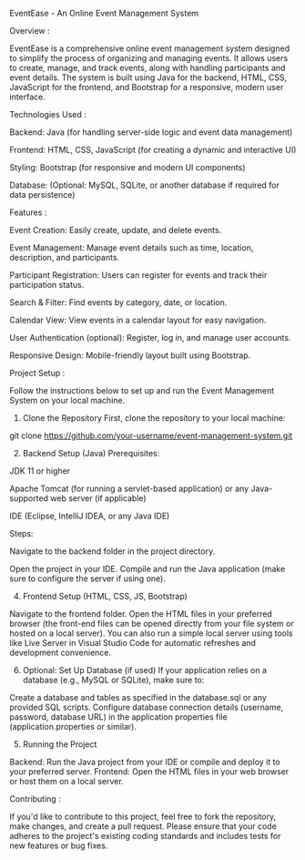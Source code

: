 
EventEase - An Online Event Management System

Overview :

EventEase is a comprehensive online event management system designed to simplify the process of organizing and managing events. It allows users to create, manage, and track events, along with handling participants and event details. The system is built using Java for the backend, HTML, CSS, JavaScript for the frontend, and Bootstrap for a responsive, modern user interface.

Technologies Used : 

Backend: Java (for handling server-side logic and event data management)

Frontend: HTML, CSS, JavaScript (for creating a dynamic and interactive UI)

Styling: Bootstrap (for responsive and modern UI components)

Database: (Optional: MySQL, SQLite, or another database if required for data persistence)

Features : 

Event Creation: Easily create, update, and delete events.

Event Management: Manage event details such as time, location, description, and participants.

Participant Registration: Users can register for events and track their participation status.

Search & Filter: Find events by category, date, or location.

Calendar View: View events in a calendar layout for easy navigation.

User Authentication (optional): Register, log in, and manage user accounts.

Responsive Design: Mobile-friendly layout built using Bootstrap.

Project Setup :

Follow the instructions below to set up and run the Event Management System on your local machine.

1. Clone the Repository
First, clone the repository to your local machine:

git clone https://github.com/your-username/event-management-system.git


2. Backend Setup (Java)
Prerequisites:

JDK 11 or higher

Apache Tomcat (for running a servlet-based application) or any Java-supported web server (if applicable)

IDE (Eclipse, IntelliJ IDEA, or any Java IDE)

Steps:

Navigate to the backend folder in the project directory.

Open the project in your IDE.
Compile and run the Java application (make sure to configure the server if using one).

4. Frontend Setup (HTML, CSS, JS, Bootstrap)

Navigate to the frontend folder.
Open the HTML files in your preferred browser (the front-end files can be opened directly from your file system or hosted on a local server).
You can also run a simple local server using tools like Live Server in Visual Studio Code for automatic refreshes and development convenience.


6. Optional: Set Up Database (if used)
If your application relies on a database (e.g., MySQL or SQLite), make sure to:


Create a database and tables as specified in the database.sql or any provided SQL scripts.
Configure database connection details (username, password, database URL) in the application properties file (application.properties or similar).

5. Running the Project

Backend: Run the Java project from your IDE or compile and deploy it to your preferred server.
Frontend: Open the HTML files in your web browser or host them on a local server.

Contributing :

If you'd like to contribute to this project, feel free to fork the repository, make changes, and create a pull request. Please ensure that your code adheres to the project's existing coding standards and includes tests for new features or bug fixes.
